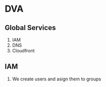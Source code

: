 # DVA

## Global Services
1. IAM
2. DNS
3. Cloudfront

## IAM

1. We create users and asign them to groups
